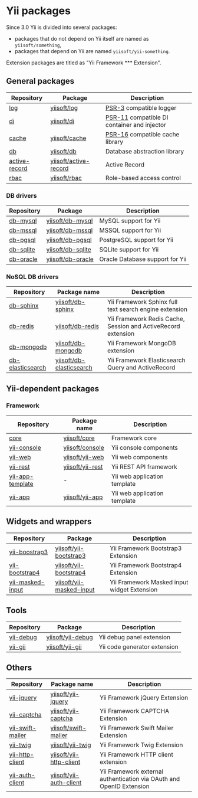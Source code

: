 # Yii packages

Since 3.0 Yii is divided into several packages:

- packages that do not depend on Yii itself are named as `yiisoft/something`,
- packages that depend on Yii are named `yiisoft/yii-something`.

Extension packages are titled as "Yii Framework *** Extension".

## General packages

| Repository        | Package                   | Description                                      |
|-------------------|---------------------------|--------------------------------------------------|
| [log]             | [yiisoft/log]             | [PSR-3] compatible logger |
| [di]              | [yiisoft/di]              | [PSR-11] compatible DI container and injector |
| [cache]           | [yiisoft/cache]           | [PSR-16] compatible cache library |
| [db]              | [yiisoft/db]              | Database abstraction library |
| [active-record]   | [yiisoft/active-record]   | Active Record
| [rbac]            | [yiisoft/rbac]            | Role-based access control |

[PSR-3]:                    https://www.php-fig.org/psr/psr-3
[PSR-11]:                   https://www.php-fig.org/psr/psr-11
[PSR-16]:                   https://www.php-fig.org/psr/psr-16

[log]:                      https://github.com/yiisoft/log
[di]:                       https://github.com/yiisoft/di
[cache]:                    https://github.com/yiisoft/cache
[db]:                       https://github.com/yiisoft/db
[rbac]:                     https://github.com/yiisoft/rbac
[active-record]:            https://github.com/yiisoft/active-record

[yiisoft/log]:              https://packagist.org/packages/yiisoft/log
[yiisoft/di]:               https://packagist.org/packages/yiisoft/di
[yiisoft/cache]:            https://packagist.org/packages/yiisoft/cache
[yiisoft/db]:               https://packagist.org/packages/yiisoft/db
[yiisoft/rbac]:             https://packagist.org/packages/yiisoft/rbac
[yiisoft/active-record]:    https://packagist.org/packages/yiisoft/active-record

### DB drivers

| Repository    | Package               | Description  |
|---------------|-----------------------|--------------------------------|
| [db-mysql]    | [yiisoft/db-mysql]    | MySQL support for Yii |
| [db-mssql]    | [yiisoft/db-mssql]    | MSSQL support for Yii |
| [db-pgsql]    | [yiisoft/db-pgsql]    | PostgreSQL support for Yii |
| [db-sqlite]   | [yiisoft/db-sqlite]   | SQLite support for Yii |
| [db-oracle]   | [yiisoft/db-oracle]   | Oracle Database support for Yii |

[db-oracle]:                https://github.com/yiisoft/db-oracle
[db-mssql]:                 https://github.com/yiisoft/db-mssql
[db-mysql]:                 https://github.com/yiisoft/db-mysql
[db-pgsql]:                 https://github.com/yiisoft/db-pgsql
[db-sqlite]:                https://github.com/yiisoft/db-sqlite

[yiisoft/db-oracle]:        https://packagist.org/packages/yiisoft/db-oracle
[yiisoft/db-mssql]:         https://packagist.org/packages/yiisoft/db-mssql
[yiisoft/db-mysql]:         https://packagist.org/packages/yiisoft/db-mysql
[yiisoft/db-pgsql]:         https://packagist.org/packages/yiisoft/db-pgsql
[yiisoft/db-sqlite]:        https://packagist.org/packages/yiisoft/db-sqlite

### NoSQL DB drivers

| Repository  | Package name  | Description  |
|---|---|---|
| [db-sphinx](https://github.com/yiisoft/db-sphinx)  | [yiisoft/db-sphinx](https://packagist.org/packages/yiisoft/db-sphinx)  | Yii Framework Sphinx full text search engine extension  |
| [db-redis](https://github.com/yiisoft/db-redis)  | [yiisoft/db-redis](https://packagist.org/packages/yiisoft/db-redis) | Yii Framework Redis Cache, Session and ActiveRecord extension |
| [db-mongodb](https://github.com/yiisoft/db-mongodb) | [yiisoft/db-mongodb](https://packagist.org/packages/yiisoft/db-mongodb)  | Yii Framework MongoDB extension |
| [db-elasticsearch](https://github.com/yiisoft/db-elasticsearch) | [yiisoft/db-elasticsearch](https://packagist.org/packages/yiisoft/db-elasticsearch) | Yii Framework Elasticsearch Query and ActiveRecord |

## Yii-dependent packages

### Framework

| Repository  | Package name  | Description  |
|---|---|---|
| [core](https://github.com/yiisoft/core) | [yiisoft/core](https://packagist.org/packages/yiisoft/core) | Framework core |
| [yii-console](https://github.com/yiisoft/yii-console) | [yiisoft/console](https://packagist.org/packages/yiisoft/console) | Yii console components |
| [yii-web](https://github.com/yiisoft/yii-web) | [yiisoft/yii-web](https://packagist.org/packages/yiisoft/yii-web) | Yii web components | 
| [yii-rest](https://github.com/yiisoft/yii-rest) | [yiisoft/yii-rest](https://packagist.org/packages/yiisoft/yii-rest) | Yii REST API framework |
| [yii-app-template](https://github.com/yiisoft/yii-app-template) | - | Yii web application template |
| [yii-app](https://github.com/yiisoft/yii-app) | [yiisoft/yii-app](https://packagist.org/packages/yiisoft/yii-app)  | Yii web application template |


## Widgets and wrappers

| Repository  | Package  | Description  |
|---|---|---|
| [yii-boostrap3](https://github.com/yiisoft/yii-bootstrap3) | [yiisoft/yii-bootstrap3](https://packagist.org/packages/yiisoft/yii-bootstrap3) | Yii Framework Bootstrap3 Extension |
| [yii-bootstrap4](https://github.com/yiisoft/yii-bootstrap4) | [yiisoft/yii-bootstrap4](https://packagist.org/packages/yiisoft/yii-bootstrap4)  | Yii Framework Bootstrap4 Extension |
| [yii-masked-input](https://github.com/yiisoft/yii-masked-input) | [yiisoft/yii-masked-input](https://packagist.org/packages/yiisoft/yii-masked-input) | Yii Framework Masked input widget Extension |

## Tools

| Repository  | Package  | Description  |
|---|---|---|
| [yii-debug](https://github.com/yiisoft/yii-debug) | [yiisoft/yii-debug](https://packagist.org/packages/yiisoft/yii-debug) | Yii debug panel extension    |
| [yii-gii](https://github.com/yiisoft/yii-gii)     | [yiisoft/yii-gii](https://packagist.org/packages/yiisoft/yii-gii) | Yii code generator extension |

## Others

| Repository  | Package name  | Description  |
|---|---|---|
| [yii-jquery](https://github.com/yiisoft/yii-jquery)  | [yiisoft/yii-jquery](https://packagist.org/packages/yiisoft/yii-jquery)  | Yii Framework jQuery Extension |
| [yii-captcha](https://github.com/yiisoft/yii-captcha)  | [yiisoft/yii-captcha](https://packagist.org/packages/yiisoft/yii-captcha) |   Yii Framework CAPTCHA Extension | 
| [yii-swift-mailer](https://github.com/yiisoft/yii-swift-mailer)  | [yiisoft/swift-mailer](https://packagist.org/packages/yiisoft/yii-swift-mailer)  | Yii Framework Swift Mailer Extension |
| [yii-twig](https://github.com/yiisoft/yii-twig) | [yiisoft/yii-twig](https://packagist.org/packages/yiisoft/yii-twig) | Yii Framework Twig Extension |
| [yii-http-client](https://github.com/yiisoft/yii-http-client) | [yiisoft/yii-http-client](https://packagist.org/packages/yiisoft/yii-http-client) | Yii Framework HTTP client extension |
| [yii-auth-client](https://github.com/yiisoft/yii-auth-client) | [yiisoft/yii-auth-client](https://packagist.org/packages/yiisoft/yii-auth-client) | Yii Framework external authentication via OAuth and OpenID Extension |
